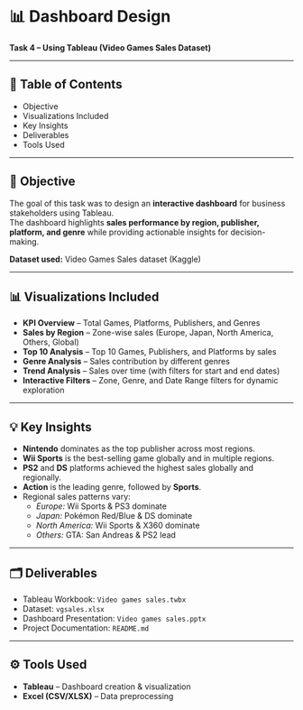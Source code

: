 # 📊 Dashboard Design  
**Task 4 – Using Tableau (Video Games Sales Dataset)**  

---

## 🔗 Table of Contents  
- Objective  
- Visualizations Included  
- Key Insights  
- Deliverables  
- Tools Used  

---

## 🎯 Objective  
The goal of this task was to design an **interactive dashboard** for business stakeholders using Tableau.  
The dashboard highlights **sales performance by region, publisher, platform, and genre** while providing actionable insights for decision-making.  

**Dataset used:** Video Games Sales dataset (Kaggle)  

---

## 📊 Visualizations Included  
- **KPI Overview** – Total Games, Platforms, Publishers, and Genres  
- **Sales by Region** – Zone-wise sales (Europe, Japan, North America, Others, Global)  
- **Top 10 Analysis** – Top 10 Games, Publishers, and Platforms by sales  
- **Genre Analysis** – Sales contribution by different genres  
- **Trend Analysis** – Sales over time (with filters for start and end dates)  
- **Interactive Filters** – Zone, Genre, and Date Range filters for dynamic exploration  

---

## 💡 Key Insights  
- **Nintendo** dominates as the top publisher across most regions.  
- **Wii Sports** is the best-selling game globally and in multiple regions.  
- **PS2** and **DS** platforms achieved the highest sales globally and regionally.  
- **Action** is the leading genre, followed by **Sports**.  
- Regional sales patterns vary:  
  - *Europe:* Wii Sports & PS3 dominate  
  - *Japan:* Pokémon Red/Blue & DS dominate  
  - *North America:* Wii Sports & X360 dominate  
  - *Others:* GTA: San Andreas & PS2 lead  

---

## 🗂 Deliverables  
- Tableau Workbook: `Video games sales.twbx`  
- Dataset: `vgsales.xlsx`  
- Dashboard Presentation: `Video games sales.pptx`  
- Project Documentation: `README.md`  

---

## ⚙️ Tools Used  
- **Tableau** – Dashboard creation & visualization  
- **Excel (CSV/XLSX)** – Data preprocessing  
